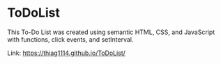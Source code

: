 # ToDoList

This To-Do List was created using semantic HTML, CSS, and JavaScript with functions, click events, and setInterval.

Link: https://thiag1114.github.io/ToDoList/
